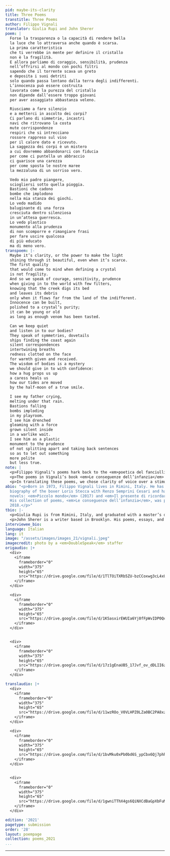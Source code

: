 ```yaml
---
pid: maybe-its-clarity
title: Three Poems
transtitle: Three Poems
author: Filippo Vignali
translator: Giulia Rupi and John Sherer
poem: |
  Forse la trasparenza o la capacità di rendere bella
  la luce che lo attraversa anche quando è scarsa.
  La prima caratteristica
  che ti verrebbe in mente per definire il cristallo
  non è la fragilità.
  E allora parliamo di coraggio, sensibilità, prudenza
  nell’offrirsi al mondo con pochi filtri
  sapendo che il torrente scava un greto
  e deposita i suoi detriti
  solo quando passa lontano dalla terra degli indifferenti.
  L’innocenza può essere costruita
  lavorata come la purezza del cristallo
  non dipende dall’essere troppo giovani
  per aver assaggiato abbastanza veleno.

  Riusciamo a fare silenzio
  e a metterci in ascolto dei corpi?
  Ci parlano di simmetrie, incastri
  navi che ritrovano la costa
  mute corrispondenze
  respiri che si intrecciano
  rossore rappreso sul viso
  per il calore dato e ricevuto.
  La saggezza dei corpi è un mistero
  a cui dovremmo abbandonarci con fiducia
  per come ci puntella un abbraccio
  ci guarisce una carezza
  per come sposta le nostre maree
  la mezzaluna di un sorriso vero.

  Vedo mio padre piangere,
  sciogliersi sotto quella pioggia.
  Bastioni che cadono
  bombe che implodono
  nella mia stanza dei giochi.
  Lo vedo madido
  baluginante di una forza
  cresciuta dentro silenziosa
  in un’attesa guerresca.
  Lo vedo plastico
  monumento alla prudenza
  di non scomporre e rimangiare frasi
  per fare uscire qualcosa
  di più educato
  ma di meno vero.
transpoem: |-
  Maybe it’s clarity, or the power to make the light
  shining through it beautiful, even when it’s scarce.
  The first quality
  that would come to mind when defining a crystal
  is not fragility.
  And so we speak of courage, sensitivity, prudence
  when giving in to the world with few filters,
  knowing that the creek digs its bed
  and leaves its debris
  only when it flows far from the land of the indifferent.
  Innocence can be built,
  polished to a crystal’s purity;
  it can be young or old
  as long as enough venom has been tasted.

  Can we keep quiet
  and listen in to our bodies?
  They speak of symmetries, dovetails
  ships finding the coast again
  silent correspondences
  intertwining breaths
  redness clotted on the face
  for warmth given and received.
  The wisdom of bodies is a mystery
  we should give in to with confidence:
  how a hug props us up
  a caress heals us
  how our tides are moved
  by the half-moon of a true smile.

  I see my father crying,
  melting under that rain.
  Bastions falling
  bombs imploding
  in my playroom.
  I see him drenched
  gleaming with a force
  grown silent inside
  in a warlike wait.
  I see him as a plastic
  monument to the prudence
  of not splitting apart and taking back sentences
  so as to let out something
  more polite
  but less true.
note: |
  <p>Filippo Vignali’s poems hark back to the <em>poetica del fanciullino</em>, the “poetics of the child,” as described by the Italian poet Giovanni Pascoli. In this tradition, fragility, innocence, and vulnerability are the keys that open many doors, teaching us to be our truest selves and to feel unreservedly all things good and bad. These characteristics allow us to be more aware of the world around us, to open our eyes and see reality anew; we are called to use our intuition instead of our so-called mature, rational faculties.</p>
  <p>The poems in Vignali’s book <em>Le conseguenze dell’infanzia</em> (<em>Childhood Consequences</em>) engage with childhood experiences never for the sake of mere nostalgia, but in order to investigate the radical possibilities of innocence. In these poems, innocence is not a beginning state from which one emerges, but instead a quality that one achieves through trial and difficulty: “Innocence can be built, / polished to a crystal’s purity; it can be young or old / as long as enough venom has been tasted.” Youth is a source of wisdom, a wisdom rekindled in the thoughts of a retrospective adult. And that’s as it should be, for adults — too often inured to apathy — are the ones in need of such wisdom.</p>
  <p>In translating these poems, we chose clarity of voice over a stimulating reading experience. Vignali uses little punctuation — less confusing in Italian than in English; Italian grammar contains many structural cues that alert readers to which verbs and nouns go together, what adjectives are describing which nouns, and so on. These cues are less abundant in English, so translating the poems with a similar lack of punctuation risks puzzling the reader, and would offer only a superficially similar reading experience.</p>
abio: "<p>Born in 1973, Filippo Vignali lives in Rimini, Italy. He has cowritten a
  biography of the boxer Loris Stecca with Renzo Semprini Cesari and has written two
  novels: <em>Piccolo mondo</em> (2017) and <em>Il presente di ricordare</em> (2020).
  His collection of poems, <em>Le conseguenze dell’infanzia</em>, was published in
  2018.</p>"
tbio: |-
  <p>Giulia Rupi is from Rimini, Italy, and graduated with a master’s degree from the School of Foreign Languages and Cultures at the University of Bologna. She currently lives in Madrid, where she teaches Italian and English and translates into English, Italian, and Spanish.</p>
  <p>John Sherer is a writer based in Brooklyn. His poems, essays, and reviews have appeared in <em>The Point</em>, <em>Hot Metal Bridge</em>, <em>Botticelli Magazine</em>, <em>Hyperallergic</em>, and <em>Gulf Coast</em>. He is the poetry editor of the <em>Festival Review</em>.</p>
interviewee_bio:
language: Italian
lang: it
image: "/assets/images/images_21/vignali.jpeg"
imagecredit: photo by a <em>DoubleSpeak</em> staffer
origaudio: |+
  <div>
    <iframe
      frameborder="0"
      width="375"
      height="65"
      src="https://drive.google.com/file/d/1TlTOiTXRb5ZU-bzCCoxwg3cL4xU8RPxQ/preview">
    </iframe>
  </div>

  <div>
    <iframe
      frameborder="0"
      width="375"
      height="65"
      src="https://drive.google.com/file/d/1KSasxirEWUIa6Yj0fFpWvIDP0QcpY_AX/preview">
    </iframe>
  </div>


  <div>
    <iframe
      frameborder="0"
      width="375"
      height="65"
      src="https://drive.google.com/file/d/17z1gEnaUB5_17Jvf_ov_dDLII6z5w6-l/preview">
    </iframe>
  </div>

translaudio: |+
  <div>
    <iframe
      frameborder="0"
      width="375"
      height="65"
      src="https://drive.google.com/file/d/11wzROo_V0VLHPZ0LZa0BC2PA8xzqJ-Pu/preview">
    </iframe>
  </div>

  <div>
    <iframe
      frameborder="0"
      width="375"
      height="65"
      src="https://drive.google.com/file/d/1bvMku0xPb0bd6S_ypCbx6Qj7phhXRQSP/preview">
    </iframe>
  </div>


  <div>
    <iframe
      frameborder="0"
      width="375"
      height="65"
      src="https://drive.google.com/file/d/1gwniTThX4gs6QiNXCdBaGpXbFuMMfgcc/preview">
    </iframe>
  </div>

edition: '2021'
pagetype: submission
order: '28'
layout: poempage
collection: poems_2021
...
```

---
